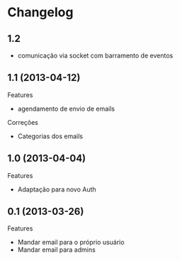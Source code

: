 Changelog
=========

## 1.2
- comunicação via socket com barramento de eventos

## 1.1 (2013-04-12)

Features
- agendamento de envio de emails

Correções
- Categorias dos emails

## 1.0 (2013-04-04)

Features
- Adaptação para novo Auth

## 0.1 (2013-03-26)

Features
- Mandar email para o próprio usuário
- Mandar email para admins
